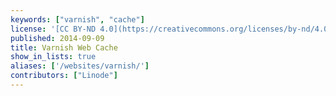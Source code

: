 ```yaml
---
keywords: ["varnish", "cache"]
license: '[CC BY-ND 4.0](https://creativecommons.org/licenses/by-nd/4.0)'
published: 2014-09-09
title: Varnish Web Cache
show_in_lists: true
aliases: ['/websites/varnish/']
contributors: ["Linode"]
---
```

